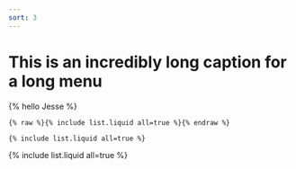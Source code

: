 ```yaml
---
sort: 3
---
```


# This is an incredibly long caption for a long menu

{% hello Jesse %}

```
{% raw %}{% include list.liquid all=true %}{% endraw %}

{% include list.liquid all=true %}
```

{% include list.liquid all=true %}
